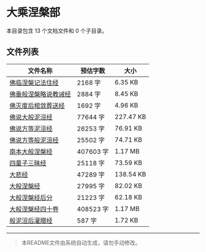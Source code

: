 # 大乘涅槃部

本目录包含 13 个文档文件和 0 个子目录。

## 文件列表

| 文件名称 | 预估字数 | 大小 |
|---------|---------|------|
| [佛临涅槃记法住经](佛藏/乾隆藏/大乘涅槃部/佛临涅槃记法住经.md) | 2168 字 | 6.35 KB |
| [佛垂般涅槃略说教诫经](佛藏/乾隆藏/大乘涅槃部/佛垂般涅槃略说教诫经.md) | 2884 字 | 8.45 KB |
| [佛灭度后棺敛葬送经](佛藏/乾隆藏/大乘涅槃部/佛灭度后棺敛葬送经.md) | 1692 字 | 4.96 KB |
| [佛说大般泥洹经](佛藏/乾隆藏/大乘涅槃部/佛说大般泥洹经.md) | 77644 字 | 227.47 KB |
| [佛说方等泥洹经](佛藏/乾隆藏/大乘涅槃部/佛说方等泥洹经.md) | 26253 字 | 76.91 KB |
| [佛说方等般泥洹经](佛藏/乾隆藏/大乘涅槃部/佛说方等般泥洹经.md) | 25502 字 | 74.71 KB |
| [南本大般涅槃经](佛藏/乾隆藏/大乘涅槃部/南本大般涅槃经.md) | 407603 字 | 1.17 MB |
| [四童子三昧经](佛藏/乾隆藏/大乘涅槃部/四童子三昧经.md) | 25118 字 | 73.59 KB |
| [大悲经](佛藏/乾隆藏/大乘涅槃部/大悲经.md) | 47289 字 | 138.54 KB |
| [大般涅槃经](佛藏/乾隆藏/大乘涅槃部/大般涅槃经.md) | 27995 字 | 82.02 KB |
| [大般涅槃经后分](佛藏/乾隆藏/大乘涅槃部/大般涅槃经后分.md) | 21223 字 | 62.18 KB |
| [大般涅槃经四十卷](佛藏/乾隆藏/大乘涅槃部/大般涅槃经四十卷.md) | 408523 字 | 1.17 MB |
| [般泥洹后灌腊经](佛藏/乾隆藏/大乘涅槃部/般泥洹后灌腊经.md) | 587 字 | 1.72 KB |

---

> 本README文件由系统自动生成，请勿手动修改。
